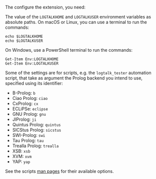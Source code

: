The configure the extension, you need:

The value of the `LOGTALKHOME` and `LOGTALKUSER` environment variables as absolute paths. On macOS or Linux, you can use a terminal to run the commands:

	echo $LOGTALKHOME
	echo $LOGTALKUSER

On Windows, use a PowerShell terminal to run the commands:

	Get-Item Env:LOGTALKHOME
	Get-Item Env:LOGTALKUSER

Some of the settings are for scripts, e.g. the `logtalk_tester` automation script, that take as argument the Prolog backend you intend to use, specified using its identifier:

* B-Prolog: `b`
* Ciao Prolog: `ciao`
* CxProlog: `cx`
* ECLiPSe: `eclipse`
* GNU Prolog: `gnu`
* JIProlog: `ji`
* Quintus Prolog: `quintus`
* SICStus Prolog: `sicstus`
* SWI-Prolog: `swi`
* Tau Prolog: `tau`
* Trealla Prolog: `trealla`
* XSB: `xsb`
* XVM: `xvm`
* YAP: `yap`

See the scripts [man pages](https://logtalk.org/documentation.html#man-pages) for their available options.
